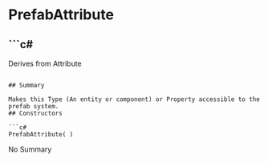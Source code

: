 # PrefabAttribute

## ```c#
Derives from Attribute
```

## Summary

Makes this Type (An entity or component) or Property accessible to the prefab system.
## Constructors

```c#
PrefabAttribute( ) 
```
No Summary
